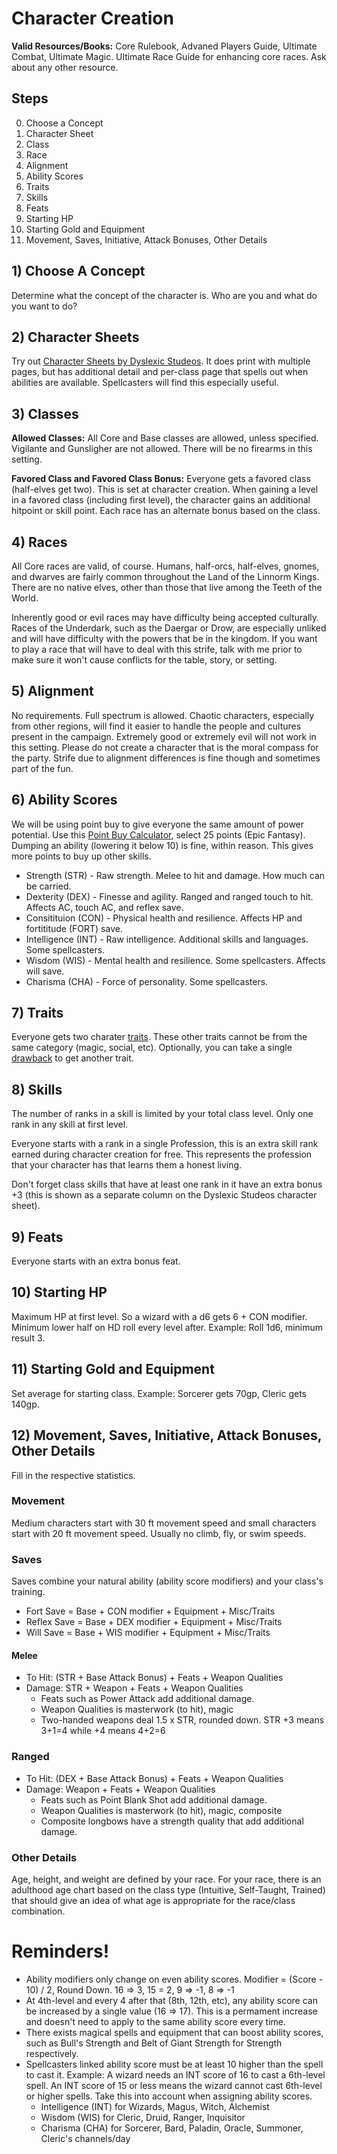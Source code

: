 # Character Creation
**Valid Resources/Books:** Core Rulebook, Advaned Players Guide, Ultimate Combat, Ultimate Magic. Ultimate Race Guide for enhancing core races. Ask about any other resource.

## Steps
0. Choose a Concept
1. Character Sheet
2. Class
3. Race
4. Alignment
5. Ability Scores
6. Traits
7. Skills
8. Feats
9. Starting HP
10. Starting Gold and Equipment
11. Movement, Saves, Initiative, Attack Bonuses, Other Details

## 1) Choose A Concept
Determine what the concept of the character is. Who are you and what do you want to do?

## 2) Character Sheets
Try out [Character Sheets by Dyslexic Studeos](http://charactersheets.minotaur.cc/). It does print with multiple pages, but has additional detail and per-class page that spells out when abilities are available. Spellcasters will find this especially useful.

## 3) Classes
**Allowed Classes:** All Core and Base classes are allowed, unless specified. Vigilante and Gunsligher are not allowed. There will be no firearms in this setting.

**Favored Class and Favored Class Bonus:** Everyone gets a favored class (half-elves get two). This is set at character creation. When gaining a level in a favored class (including first level), the character gains an additional hitpoint or skill point. Each race has an alternate bonus based on the class.

## 4) Races
All Core races are valid, of course. Humans, half-orcs, half-elves, gnomes, and dwarves are fairly common throughout the Land of the Linnorm Kings. There are no native elves, other than those that live among the Teeth of the World.

Inherently good or evil races may have difficulty being accepted culturally. Races of the Underdark, such as the Daergar or Drow, are especially unliked and will have difficulty with the powers that be in the kingdom. If you want to play a race that will have to deal with this strife, talk with me prior to make sure it won't cause conflicts for the table, story, or setting.

## 5) Alignment
No requirements. Full spectrum is allowed. Chaotic characters, especially from other regions, will find it easier to handle the people and cultures present in the campaign. Extremely good or extremely evil will not work in this setting. Please do not create a character that is the moral compass for the party. Strife due to alignment differences is fine though and sometimes part of the fun.

## 6) Ability Scores
We will be using point buy to give everyone the same amount of power potential. Use this [Point Buy Calculator](http://www.jody-white.com/pathfinder-ability-score-calculator.php), select 25 points (Epic Fantasy). Dumping an ability (lowering it below 10) is fine, within reason. This gives more points to buy up other skills.

- Strength (STR) - Raw strength. Melee to hit and damage. How much can be carried.
- Dexterity (DEX) - Finesse and agility. Ranged and ranged touch to hit. Affects AC, touch AC, and reflex save.
- Consitituion (CON) - Physical health and resilience. Affects HP and fortititude (FORT) save.
- Intelligence (INT) - Raw intelligence. Additional skills and languages. Some spellcasters.
- Wisdom (WIS) - Mental health and resilience. Some spellcasters. Affects will save.
- Charisma (CHA) - Force of personality. Some spellcasters.

## 7) Traits
Everyone gets two charater [traits](http://www.d20pfsrd.com/traits). These other traits cannot be from the same category (magic, social, etc). Optionally, you can take a single [drawback](http://www.d20pfsrd.com/traits/drawbacks) to get another trait.

## 8) Skills
The number of ranks in a skill is limited by your total class level. Only one rank in any skill at first level.

Everyone starts with a rank in a single Profession, this is an extra skill rank earned during character creation for free. This represents the profession that your character has that learns them a honest living.

Don't forget class skills that have at least one rank in it have an extra bonus +3 (this is shown as a separate column on the Dyslexic Studeos character sheet).

## 9) Feats
Everyone starts with an extra bonus feat.

## 10) Starting HP
Maximum HP at first level. So a wizard with a d6 gets 6 + CON modifier.
Minimum lower half on HD roll every level after. Example: Roll 1d6, minimum result 3.

## 11) Starting Gold and Equipment
Set average for starting class. Example: Sorcerer gets 70gp, Cleric gets 140gp.

## 12) Movement, Saves, Initiative, Attack Bonuses, Other Details
Fill in the respective statistics.

### Movement
Medium characters start with 30 ft movement speed and small characters start with 20 ft movement speed. Usually no climb, fly, or swim speeds.

### Saves
Saves combine your natural ability (ability score modifiers) and your class's training.
- Fort Save = Base + CON modifier + Equipment + Misc/Traits
- Reflex Save = Base + DEX modifier + Equipment + Misc/Traits
- Will Save = Base + WIS modifier + Equipment + Misc/Traits

#### Melee
- To Hit: (STR + Base Attack Bonus) + Feats + Weapon Qualities
- Damage: STR + Weapon + Feats + Weapon Qualities
    - Feats such as Power Attack add additional damage.
    - Weapon Qualities is masterwork (to hit), magic
    - Two-handed weapons deal 1.5 x STR, rounded down. STR +3 means 3+1=4 while +4 means 4+2=6

### Ranged
- To Hit: (DEX + Base Attack Bonus) + Feats + Weapon Qualities
- Damage: Weapon + Feats + Weapon Qualities
    - Feats such as Point Blank Shot add additional damage.
    - Weapon Qualities is masterwork (to hit), magic, composite
    - Composite longbows have a strength quality that add additional damage.

### Other Details
Age, height, and weight are defined by your race. For your race, there is an adulthood age chart based on the class type (Intuitive, Self-Taught, Trained) that should give an idea of what age is appropriate for the race/class combination.

# Reminders!
- Ability modifiers only change on even ability scores. Modifier = (Score - 10) / 2, Round Down. 16 => 3, 15 = 2, 9 => -1, 8 => -1
- At 4th-level and every 4 after that (8th, 12th, etc), any ability score can be increased by a single value (16 => 17). This is a permament increase and doesn't need to apply to the same ability score every time.
- There exists magical spells and equipment that can boost ability scores, such as Bull's Strength and Belt of Giant Strength for Strength respectively.
- Spellcasters linked ability score must be at least 10 higher than the spell to cast it. Example: A wizard needs an INT score of 16 to cast a 6th-level spell. An INT score of 15 or less means the wizard cannot cast 6th-level or higher spells. Take this into account when assigning ability scores.
    - Intelligence (INT) for Wizards, Magus, Witch, Alchemist
    - Wisdom (WIS) for Cleric, Druid, Ranger, Inquisitor
    - Charisma (CHA) for Sorcerer, Bard, Paladin, Oracle, Summoner, Cleric's channels/day

